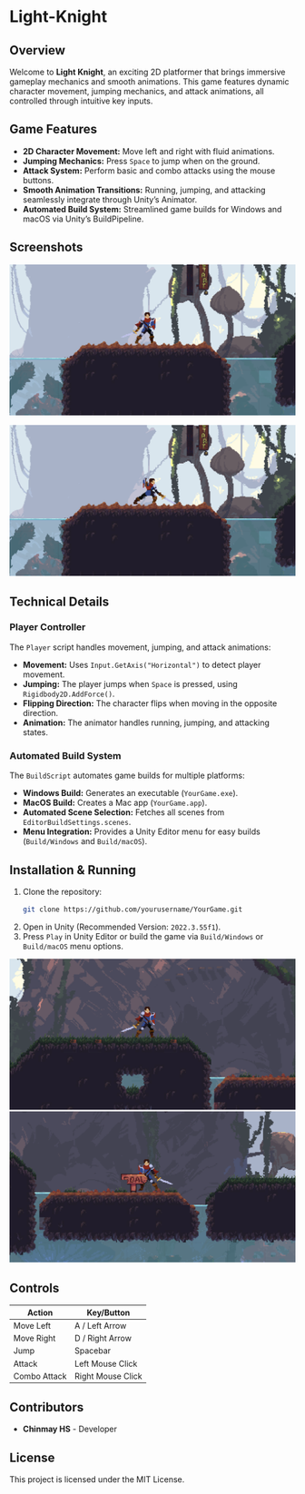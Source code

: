 # Light-Knight

## Overview
Welcome to **Light Knight**, an exciting 2D platformer that brings immersive gameplay mechanics and smooth animations. This game features dynamic character movement, jumping mechanics, and attack animations, all controlled through intuitive key inputs.

## Game Features
- **2D Character Movement:** Move left and right with fluid animations.
- **Jumping Mechanics:** Press `Space` to jump when on the ground.
- **Attack System:** Perform basic and combo attacks using the mouse buttons.
- **Smooth Animation Transitions:** Running, jumping, and attacking seamlessly integrate through Unity’s Animator.
- **Automated Build System:** Streamlined game builds for Windows and macOS via Unity’s BuildPipeline.

## Screenshots
![Screenshot 1](Assets/For%20README/LK1.png)

![Screenshot 2](Assets/For%20README/LK2.png)

## Technical Details
### Player Controller
The `Player` script handles movement, jumping, and attack animations:
- **Movement:** Uses `Input.GetAxis("Horizontal")` to detect player movement.
- **Jumping:** The player jumps when `Space` is pressed, using `Rigidbody2D.AddForce()`.
- **Flipping Direction:** The character flips when moving in the opposite direction.
- **Animation:** The animator handles running, jumping, and attacking states.

### Automated Build System
The `BuildScript` automates game builds for multiple platforms:
- **Windows Build:** Generates an executable (`YourGame.exe`).
- **MacOS Build:** Creates a Mac app (`YourGame.app`).
- **Automated Scene Selection:** Fetches all scenes from `EditorBuildSettings.scenes`.
- **Menu Integration:** Provides a Unity Editor menu for easy builds (`Build/Windows` and `Build/macOS`).

## Installation & Running
1. Clone the repository:
   ```sh
   git clone https://github.com/yourusername/YourGame.git
   ```
2. Open in Unity (Recommended Version: `2022.3.55f1`).
3. Press `Play` in Unity Editor or build the game via `Build/Windows` or `Build/macOS` menu options.

![Screenshot 3](Assets/For%20README/LK3.png)
![Screenshot 4](Assets/For%20README/LK4.png)

## Controls
| Action         | Key/Button |
|---------------|-----------|
| Move Left     | A / Left Arrow |
| Move Right    | D / Right Arrow |
| Jump          | Spacebar |
| Attack        | Left Mouse Click |
| Combo Attack  | Right Mouse Click |

## Contributors
- **Chinmay HS** - Developer

## License
This project is licensed under the MIT License.

